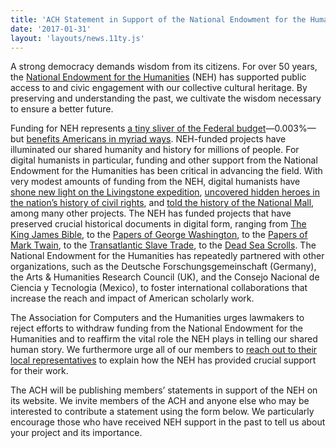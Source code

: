 ```yaml
---
title: 'ACH Statement in Support of the National Endowment for the Humanities'
date: '2017-01-31'
layout: 'layouts/news.11ty.js'
---
```

A strong democracy demands wisdom from its citizens. For over 50 years, the [National Endowment for the Humanities](https://www.neh.gov/) (NEH) has supported public access to and civic engagement with our collective cultural heritage. By preserving and understanding the past, we cultivate the wisdom necessary to ensure a better future.

Funding for NEH represents [a tiny sliver of the Federal budget](https://www.washingtonpost.com/news/the-fix/wp/2017/01/19/trump-reportedly-wants-to-cut-cultural-programs-that-make-up-0-02-percent-of-federal-spending/?utm_term=.5cc434eb6c96)—0.003%—but [benefits Americans in myriad ways](https://www.neh.gov/news/fact-sheet/neh-economic-impact). NEH-funded projects have illuminated our shared humanity and history for millions of people. For digital humanists in particular, funding and other support from the National Endowment for the Humanities has been critical in advancing the field. With very modest amounts of funding from the NEH, digital humanists have [shone new light on the Livingstone expedition](http://livingstone.library.ucla.edu/1871diary/livingstone1.htm), [uncovered hidden heroes in the nation’s history of civil rights](http://coloredconventions.org/), and [told the history of the National Mall](http://mallhistory.org/), among many other projects. The NEH has funded projects that have preserved crucial historical documents in digital form, ranging from [The King James Bible](https://50.neh.gov/projects/the-king-james-bible), to the [Papers of George Washington](https://50.neh.gov/projects/papers-george-washington), to the [Papers of Mark Twain](https://50.neh.gov/projects/documenting-mark-twain), to the [Transatlantic Slave Trade](https://50.neh.gov/projects/the-transatlantic-slave-trade-database), to the [Dead Sea Scrolls](https://50.neh.gov/projects/dead-sea-scrolls). The National Endowment for the Humanities has repeatedly partnered with other organizations, such as the Deutsche Forschungsgemeinschaft (Germany), the Arts &amp; Humanities Research Council (UK), and the Consejo Nacional de Ciencia y Tecnologίa (Mexico), to foster international collaborations that increase the reach and impact of American scholarly work.

The Association for Computers and the Humanities urges lawmakers to reject efforts to withdraw funding from the National Endowment for the Humanities and to reaffirm the vital role the NEH plays in telling our shared human story. We furthermore urge all of our members to [reach out to their local representatives](http://p2a.co/qgIhfKy) to explain how the NEH has provided crucial support for their work.

The ACH will be publishing members’ statements in support of the NEH on its website. We invite members of the ACH and anyone else who may be interested to contribute a statement using the form below. We particularly encourage those who have received NEH support in the past to tell us about your project and its importance.

